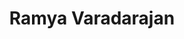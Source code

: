---
title: "Ramya Varadarajan"
presenter_id: ramya_varadarajan
layout: member_all_publications
permalink: /member_full_publications/:presenter_id/
---